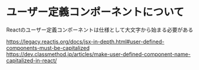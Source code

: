 
# ユーザー定義コンポーネントについて

Reactのユーザー定義コンポーネントは仕様として大文字から始まる必要がある

https://legacy.reactjs.org/docs/jsx-in-depth.html#user-defined-components-must-be-capitalized  
https://dev.classmethod.jp/articles/make-user-defined-component-name-capitalized-in-react/